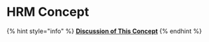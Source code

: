 # HRM Concept

{% hint style="info" %}
[**Discussion of This Concept**](https://github.com/bumicode/erp-dev-docs/discussions?discussions\_q=label%3A%22HRM+Module%22)
{% endhint %}

